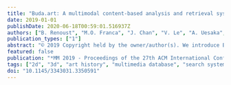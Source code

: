 ```yaml
---
title: "Buda.art: A multimodal content-based analysis and retrieval system for Buddha statues"
date: 2019-01-01
publishDate: 2020-06-18T00:59:01.516937Z
authors: ["B. Renoust", "M.O. Franca", "J. Chan", "V. Le", "A. Uesaka", "Y. Nakashima", "H. Nagahara", "J. Wang", "Y. Fujioka"]
publication_types: ["1"]
abstract: "© 2019 Copyright held by the owner/author(s). We introduce BUDA.ART, a system designed to assist researchers in Art History, to explore and analyze an archive of pictures of Buddha statues. The system combines different CBIR and classical retrieval techniques to assemble 2D pictures, 3D statue scans and meta-data, that is focused on the Buddha facial characteristics. We build the system from an archive of 50,000 Buddhism pictures, identify unique Buddha statues, extract contextual information, and provide specific facial embedding to first index the archive. The system allows for mobile, on-site search, and to explore similarities of statues in the archive. In addition, we provide search visualization and 3D analysis of the statues."
featured: false
publication: "*MM 2019 - Proceedings of the 27th ACM International Conference on Multimedia*"
tags: ["2d", "3d", "art history", "multimedia database", "search system"]
doi: "10.1145/3343031.3350591"
---
```


